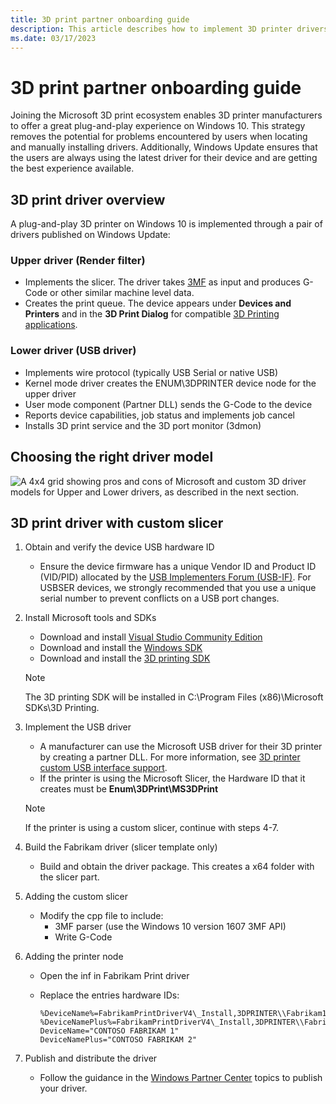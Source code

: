 ```yaml
---
title: 3D print partner onboarding guide
description: This article describes how to implement 3D printer drivers that are then published on Windows Update.
ms.date: 03/17/2023
---
```


# 3D print partner onboarding guide

Joining the Microsoft 3D print ecosystem enables 3D printer manufacturers to offer a great plug-and-play experience on Windows 10. This strategy removes the potential for problems encountered by users when locating and manually installing drivers. Additionally, Windows Update ensures that the users are always using the latest driver for their device and are getting the best experience available.

## 3D print driver overview

A plug-and-play 3D printer on Windows 10 is implemented through a pair of drivers published on Windows Update:

### Upper driver (Render filter)

- Implements the slicer. The driver takes [3MF](https://3mf.io/) as input and produces G-Code or other similar machine level data.
- Creates the print queue. The device appears under **Devices and Printers** and in the **3D Print Dialog** for compatible [3D Printing applications](https://developer.microsoft.com/windows/hardware/3d-print/software-partners).

### Lower driver (USB driver)

- Implements wire protocol (typically USB Serial or native USB)
- Kernel mode driver creates the ENUM\\3DPRINTER device node for the upper driver
- User mode component (Partner DLL) sends the G-Code to the device
- Reports device capabilities, job status and implements job cancel
- Installs 3D print service and the 3D port monitor (3dmon)

## Choosing the right driver model

![A 4x4 grid showing pros and cons of Microsoft and custom 3D driver models for Upper and Lower drivers, as described in the next section.](images/onboarding-driver-models.png)

## 3D print driver with custom slicer

1. Obtain and verify the device USB hardware ID

    - Ensure the device firmware has a unique Vendor ID and Product ID (VID/PID) allocated by the [USB Implementers Forum (USB-IF)](https://www.usb.org/). For USBSER devices, we strongly recommended that you use a unique serial number to prevent conflicts on a USB port changes.

1. Install Microsoft tools and SDKs

    - Download and install [Visual Studio Community Edition](https://visualstudio.microsoft.com/thank-you-downloading-visual-studio/?sku=community)
    - Download and install the [Windows SDK](https://developer.microsoft.com/windows/downloads/windows-sdk/)
    - Download and install the [3D printing SDK](https://download.microsoft.com/download/6/2/7/62727B7E-D493-4B7E-9429-56FF84365852/MS3DPrinting.msi)

   > [!NOTE]
   > The 3D printing SDK will be installed in C:\\Program Files (x86)\\Microsoft SDKs\\3D Printing.

1. Implement the USB driver

    - A manufacturer can use the Microsoft USB driver for their 3D printer by creating a partner DLL. For more information, see [3D printer custom USB interface support](3d-printer-custom-usb-interface.md).
    - If the printer is using the Microsoft Slicer, the Hardware ID that it creates must be **Enum\\3DPrint\\MS3DPrint**

    > [!NOTE]
    > If the printer is using a custom slicer, continue with steps 4-7.

1. Build the Fabrikam driver (slicer template only)

    - Build and obtain the driver package. This creates a x64 folder with the slicer part.

1. Adding the custom slicer

    - Modify the cpp file to include:
      - 3MF parser (use the Windows 10 version 1607 3MF API)
      - Write G-Code

1. Adding the printer node

    - Open the inf in Fabrikam Print driver
    - Replace the entries hardware IDs:

        ```inf
        %DeviceName%=FabrikamPrintDriverV4\_Install,3DPRINTER\\Fabrikam1
        %DeviceNamePlus%=FabrikamPrintDriverV4\_Install,3DPRINTER\\Fabrikam2
        DeviceName="CONTOSO FABRIKAM 1"
        DeviceNamePlus="CONTOSO FABRIKAM 2"
        ```

1. Publish and distribute the driver

    - Follow the guidance in the [Windows Partner Center](../dashboard/index.yml) topics to publish your driver.
